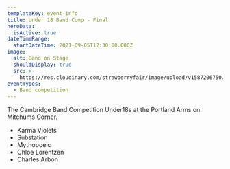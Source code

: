 ```yaml
---
templateKey: event-info
title: Under 18 Band Comp - Final
heroData:
  isActive: true
dateTimeRange:
  startDateTime: 2021-09-05T12:30:00.000Z
image:
  alt: Band on Stage
  shouldDisplay: true
  src: >-
    https://res.cloudinary.com/strawberryfair/image/upload/v1587206750/Events/band-comp-jump_bbclzx.jpg
eventTypes:
  - Band competition
---
```

The Cambridge Band Competition Under18s at the Portland Arms on Mitchums Corner.

* Karma Violets
* Substation
* Mythopoeic
* Chloe Lorentzen
* Charles Arbon
